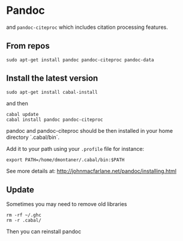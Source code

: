 Pandoc
======

and `pandoc-citeproc` which includes citation processing features.


From repos
----------

    sudo apt-get install pandoc pandoc-citeproc pandoc-data


Install the latest version
--------------------------

    sudo apt-get install cabal-install

and then

    cabal update
    cabal install pandoc pandoc-citeproc

pandoc and pandoc-citeproc should be then installed in your home directory ´.cabal/bin´. 

Add it to your path using your `.profile` file for instance:

    export PATH=/home/dmontaner/.cabal/bin:$PATH


See more details at: <http://johnmacfarlane.net/pandoc/installing.html>


Update
------

Sometimes you may need to remove old libraries 

    rm -rf ~/.ghc
    rm -r .cabal/

Then you can reinstall pandoc


